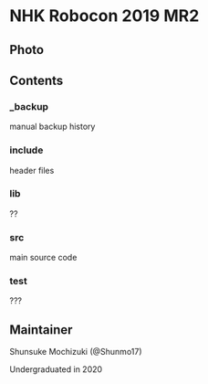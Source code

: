# NHK Robocon 2019 MR2

## Photo





## Contents

### _backup

manual backup history

### include

header files

### lib

??

### src

main source code

### test

???



## Maintainer

Shunsuke Mochizuki (@Shunmo17)

Undergraduated in 2020 
